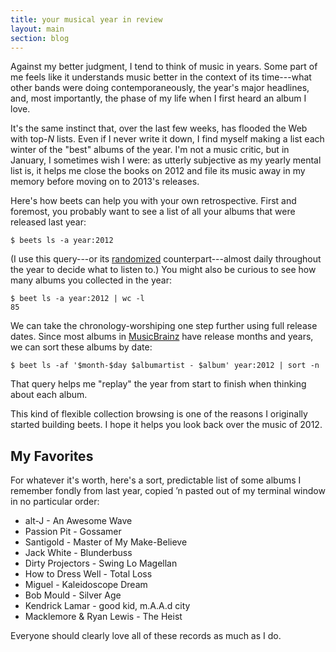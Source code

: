 ```yaml
---
title: your musical year in review
layout: main
section: blog
---
```

Against my better judgment, I tend to think of music in years. Some part of me feels like it understands music better in the context of its time---what other bands were doing contemporaneously, the year's major headlines, and, most importantly, the phase of my life when I first heard an album I love.

It's the same instinct that, over the last few weeks, has flooded the Web with top-*N* lists. Even if I never write it down, I find myself making a list each winter of the "best" albums of the year. I'm not a music critic, but in January, I sometimes wish I were: as utterly subjective as my yearly mental list is, it helps me close the books on 2012 and file its music away in my memory before moving on to 2013's releases.

Here's how beets can help you with your own retrospective. First and foremost, you probably want to see a list of all your albums that were released last year:

    $ beets ls -a year:2012

(I use this query---or its [randomized][random] counterpart---almost daily throughout the year to decide what to listen to.) You might also be curious to see how many albums you collected in the year:

    $ beet ls -a year:2012 | wc -l
    85

We can take the chronology-worshiping one step further using full release dates. Since most albums in [MusicBrainz][] have release months and years, we can sort these albums by date:

    $ beet ls -af '$month-$day $albumartist - $album' year:2012 | sort -n

That query helps me "replay" the year from start to finish when thinking about each album.

This kind of flexible collection browsing is one of the reasons I originally started building beets. I hope it helps you look back over the music of 2012.

## My Favorites

For whatever it's worth, here's a sort, predictable list of some albums I remember fondly from last year, copied &rsquo;n pasted out of my terminal window in no particular order:

* alt-J - An Awesome Wave
* Passion Pit - Gossamer
* Santigold - Master of My Make-Believe
* Jack White - Blunderbuss
* Dirty Projectors - Swing Lo Magellan
* How to Dress Well - Total Loss
* Miguel - Kaleidoscope Dream
* Bob Mould - Silver Age
* Kendrick Lamar - good kid, m.A.A.d city
* Macklemore & Ryan Lewis - The Heist

Everyone should clearly love all of these records as much as I do.

[MusicBrainz]: http://musicbrainz.org/
[random]: http://beets.readthedocs.org/en/1.0rc2/plugins/rdm.html
